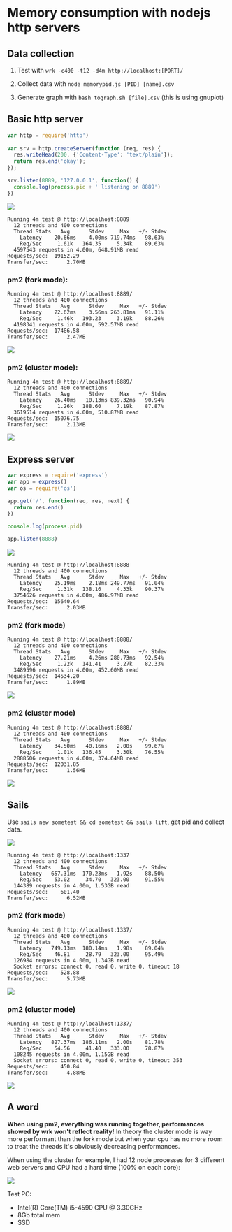 # Memory consumption with nodejs http servers

## Data collection

1. Test with `wrk -c400 -t12 -d4m http://localhost:[PORT]/`

2. Collect data with `node memorypid.js [PID] [name].csv`

3. Generate graph with `bash tograph.sh [file].csv` (this is using gnuplot)

## Basic http server

```javascript
var http = require('http')
 
var srv = http.createServer(function (req, res) {
  res.writeHead(200, {'Content-Type': 'text/plain'});
  return res.end('okay');
});

srv.listen(8889, '127.0.0.1', function() {
  console.log(process.pid + ' listening on 8889')
})
```

![](https://raw.githubusercontent.com/soyuka/nodejs-http-memtest/master/4minwrk/basic.png)

```
Running 4m test @ http://localhost:8889
  12 threads and 400 connections
  Thread Stats   Avg      Stdev     Max   +/- Stdev
    Latency    20.66ms    4.00ms 719.74ms   98.63%
    Req/Sec     1.61k   164.35     5.34k    89.63%
  4597543 requests in 4.00m, 648.91MB read
Requests/sec:  19152.29
Transfer/sec:      2.70MB
```

### pm2 (fork mode):

```
Running 4m test @ http://localhost:8889/
  12 threads and 400 connections
  Thread Stats   Avg      Stdev     Max   +/- Stdev
    Latency    22.62ms    3.56ms 263.81ms   91.11%
    Req/Sec     1.46k   193.23     3.19k    88.26%
  4198341 requests in 4.00m, 592.57MB read
Requests/sec:  17486.58
Transfer/sec:      2.47MB
```
![](https://raw.githubusercontent.com/soyuka/nodejs-http-memtest/master/pm2_fork/basic_pm2_fork.png)

### pm2 (cluster mode):

```
Running 4m test @ http://localhost:8889/
  12 threads and 400 connections
  Thread Stats   Avg      Stdev     Max   +/- Stdev
    Latency    26.40ms   10.13ms 839.32ms   90.94%
    Req/Sec     1.26k   188.60     7.19k    87.87%
  3619514 requests in 4.00m, 510.87MB read
Requests/sec:  15076.75
Transfer/sec:      2.13MB
```

![](https://raw.githubusercontent.com/soyuka/nodejs-http-memtest/master/pm2_cluster/basic_cluster.png)

## Express server

```javascript
var express = require('express')
var app = express()
var os = require('os')

app.get('/', function(req, res, next) {
  return res.end()
})

console.log(process.pid)

app.listen(8888)
```

![](https://raw.githubusercontent.com/soyuka/nodejs-http-memtest/master/4minwrk/express.png)

```
Running 4m test @ http://localhost:8888
  12 threads and 400 connections
  Thread Stats   Avg      Stdev     Max   +/- Stdev
    Latency    25.19ms    2.18ms 249.77ms   91.04%
    Req/Sec     1.31k   138.16     4.33k    90.37%
  3754626 requests in 4.00m, 486.97MB read
Requests/sec:  15640.64
Transfer/sec:      2.03MB
```

### pm2 (fork mode)

```
Running 4m test @ http://localhost:8888/
  12 threads and 400 connections
  Thread Stats   Avg      Stdev     Max   +/- Stdev
    Latency    27.21ms    4.26ms 280.73ms   92.54%
    Req/Sec     1.22k   141.41     3.27k    82.33%
  3489596 requests in 4.00m, 452.60MB read
Requests/sec:  14534.20
Transfer/sec:      1.89MB
```

![](https://raw.githubusercontent.com/soyuka/nodejs-http-memtest/master/pm2_fork/express_pm2_fork.png)

### pm2 (cluster mode)

```
Running 4m test @ http://localhost:8888/
  12 threads and 400 connections
  Thread Stats   Avg      Stdev     Max   +/- Stdev
    Latency    34.50ms   40.16ms   2.00s    99.67%
    Req/Sec     1.01k   136.45     3.30k    76.55%
  2888506 requests in 4.00m, 374.64MB read
Requests/sec:  12031.85
Transfer/sec:      1.56MB
```
![](https://raw.githubusercontent.com/soyuka/nodejs-http-memtest/master/pm2_cluster/express_cluster.png)

## Sails

Use `sails new sometest && cd sometest && sails lift`, get pid and collect data.

![](https://raw.githubusercontent.com/soyuka/nodejs-http-memtest/master/4minwrk/sails.png)

```
Running 4m test @ http://localhost:1337
  12 threads and 400 connections
  Thread Stats   Avg      Stdev     Max   +/- Stdev
    Latency   657.31ms  170.23ms   1.92s    88.50%
    Req/Sec    53.02     34.70   323.00     91.55%
  144389 requests in 4.00m, 1.53GB read
Requests/sec:    601.40
Transfer/sec:      6.52MB
```

### pm2 (fork mode)

```
Running 4m test @ http://localhost:1337/
  12 threads and 400 connections
  Thread Stats   Avg      Stdev     Max   +/- Stdev
    Latency   749.13ms  180.14ms   1.98s    89.04%
    Req/Sec    46.81     28.79   323.00     95.49%
  126984 requests in 4.00m, 1.34GB read
  Socket errors: connect 0, read 0, write 0, timeout 18
Requests/sec:    528.88
Transfer/sec:      5.73MB
```

![](https://raw.githubusercontent.com/soyuka/nodejs-http-memtest/master/pm2_fork/sails_pm2_fork.png)

### pm2 (cluster mode)

```
Running 4m test @ http://localhost:1337/
  12 threads and 400 connections
  Thread Stats   Avg      Stdev     Max   +/- Stdev
    Latency   827.37ms  186.11ms   2.00s    81.78%
    Req/Sec    54.56     41.40   333.00     78.87%
  108245 requests in 4.00m, 1.15GB read
  Socket errors: connect 0, read 0, write 0, timeout 353
Requests/sec:    450.84
Transfer/sec:      4.88MB
```

![](https://raw.githubusercontent.com/soyuka/nodejs-http-memtest/master/pm2_cluster/sails_cluster.png)

## A word 

**When using pm2, everything was running together, performances showed by wrk won't reflect reality!** In theory the cluster mode is way more performant than the fork mode but when your cpu has no more room to treat the threads it's obviously decreasing performances. 

When using the cluster for example, I had 12 node processes for 3 different web servers and CPU had a hard time (100% on each core):

![](https://pbs.twimg.com/media/CLFQaX3WcAAzAT_.png:large)

Test PC:

- Intel(R) Core(TM) i5-4590 CPU @ 3.30GHz
- 8Gb total mem
- SSD
